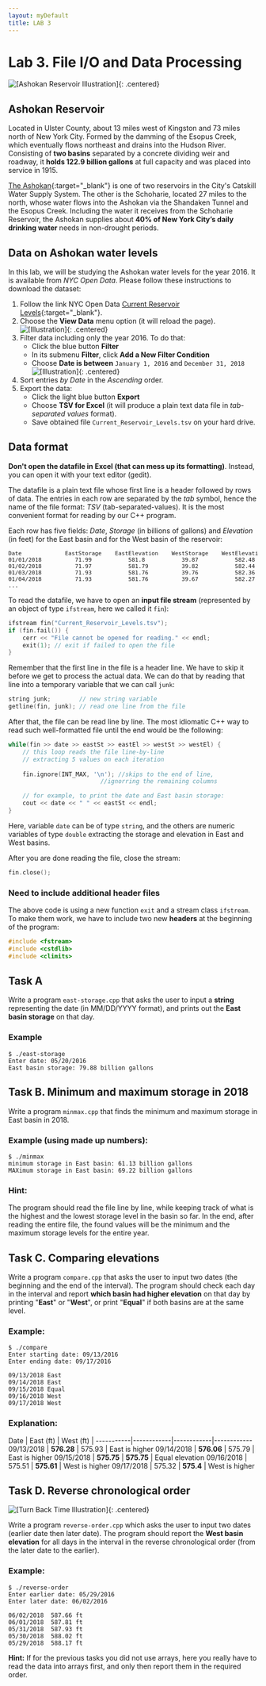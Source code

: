 ```yaml
---  
layout: myDefault  
title: LAB 3  
---      
```

# Lab 3. File I/O and Data Processing

![\[Ashokan Reservoir Illustration\]](https://i.imgur.com/u51pFWF.jpg){: .centered}

## Ashokan Reservoir

Located in Ulster County, about 13 miles west of Kingston and 73 miles north of New York City. 
Formed by the damming of the Esopus Creek, which eventually flows northeast and drains into the Hudson River. 
Consisting of **two basins** separated by a concrete dividing weir and roadway, it **holds 122.9 billion gallons** 
at full capacity and was placed into service in 1915.

[The Ashokan](http://www.nyc.gov/html/dep/html/watershed_protection/ashokan.shtml){:target="_blank"} is one of two reservoirs in the City's Catskill Water Supply System. 
The other is the Schoharie, located 27 miles to the north, whose water flows into the Ashokan via the Shandaken Tunnel and the Esopus Creek. 
Including the water it receives from the Schoharie Reservoir, the Ashokan supplies about **40% of New York City’s daily drinking water** needs in non-drought periods.

## Data on Ashokan water levels
In this lab, we will be studying the Ashokan water levels for the year 2016. It is available from *NYC Open Data*. 
Please follow these instructions to download the dataset:

1. Follow the link NYC Open Data [Current Reservoir Levels](https://data.cityofnewyork.us/Environment/Current-Reservoir-Levels/zkky-n5j3){:target="_blank"}.
1. Choose the **View Data** menu option (it will reload the page).
  ![\[Illustration\]](https://i.imgur.com/bj2uhhb.png){: .centered}
1. Filter data including only the year 2016. To do that:
    - Click the blue button **Filter**
    - In its submenu **Filter**, click **Add a New Filter Condition**
    - Choose **Date is between** `January 1, 2016` and `December 31, 2018`
  ![\[Illustration\]](https://i.imgur.com/i68wEOm.png){: .centered}
1. Sort entries *by Date* in the *Ascending* order.
1. Export the data:
    - Click the light blue button **Export**
    - Choose **TSV for Excel** (it will produce a plain text data file in *tab-separated values* format).
    - Save obtained file `Current_Reservoir_Levels.tsv` on your hard drive.

## Data format

**Don't open the datafile in Excel (that can mess up its formatting)**. Instead, you can open it with your text editor (gedit).

The datafile is a plain text file whose first line is a header followed by rows of data.
The entries in each row are separated by the *tab* symbol, hence the name of the file format: *TSV* (tab-separated-values).
It is the most convenient format for reading by our C++ program.

Each row has five fields: *Date*, *Storage* (in billions of gallons) and *Elevation* (in feet) for the East basin and for the West basin of the reservoir:

<pre style="font-size:80%;">
Date             EastStorage    EastElevation    WestStorage    WestElevation
01/01/2018          71.99           581.8           39.87           582.48
01/02/2018          71.97           581.79          39.82           582.44
01/03/2018          71.93           581.76          39.76           582.36
01/04/2018          71.93           581.76          39.67           582.27
...
</pre>

To read the datafile, we have to open an **input file stream** (represented by an object of type `ifstream`, here we called it `fin`):

```c++
ifstream fin("Current_Reservoir_Levels.tsv");
if (fin.fail()) {
    cerr << "File cannot be opened for reading." << endl;
    exit(1); // exit if failed to open the file
}
```

Remember that the first line in the file is a header line. We have to skip it before we get to process the actual data. 
We can do that by reading that line into a temporary variable that we can call `junk`:
```c++
string junk;        // new string variable
getline(fin, junk); // read one line from the file 
```
After that, the file can be read line by line. The most idiomatic C++ way to read such well-formatted file until the end would be the following:

```c++
while(fin >> date >> eastSt >> eastEl >> westSt >> westEl) { 
    // this loop reads the file line-by-line
    // extracting 5 values on each iteration 
    
    fin.ignore(INT_MAX, '\n'); //skips to the end of line, 
                          //ignorring the remaining columns 

    // for example, to print the date and East basin storage:
    cout << date << " " << eastSt << endl;
}
```
Here, variable `date` can be of type `string`, and the others are numeric variables of type `double`
extracting the storage and elevation in East and West basins.

After you are done reading the file, close the stream:
```c++
fin.close();
```
### Need to include additional header files
The above code is using a new function `exit` and a stream class `ifstream`. To make them work,
we have to include two new **headers** at the beginning of the program:

```c++
#include <fstream>
#include <cstdlib>
#include <climits>
```

## Task A

Write a program `east-storage.cpp` that asks the user to input a **string** representing the date (in MM/DD/YYYY format), 
and prints out the **East basin storage** on that day.

### Example
```
$ ./east-storage
Enter date: 05/20/2016
East basin storage: 79.88 billion gallons
```

## Task B. Minimum and maximum storage in 2018

Write a program `minmax.cpp` that finds the minimum and maximum storage in East basin in 2018.

### Example (using made up numbers):
```
$ ./minmax
minimum storage in East basin: 61.13 billion gallons
MAXimum storage in East basin: 69.22 billion gallons
```

### Hint: 
The program should read the file line by line, while keeping track of what is the highest and the lowest storage level in the basin so far.
In the end, after reading the entire file, the found values will be the minimum and the maximum storage levels for the entire year.

## Task C. Comparing elevations

Write a program `compare.cpp` that asks the user to input two dates (the beginning and the end of the interval).
The program should check each day in the interval and report **which basin had higher elevation** on that day
by printing "**East**" or "**West**", or print "**Equal**" if both basins are at the same level.

### Example:
```
$ ./compare
Enter starting date: 09/13/2016
Enter ending date: 09/17/2016

09/13/2018 East
09/14/2018 East
09/15/2018 Equal
09/16/2018 West
09/17/2018 West
```

### Explanation:

<style type="text/css">
table{border-collapse: collapse;}
th{ padding-left: 2em; padding-right:2em; border-bottom:1px solid #888; }
td{ padding-left: 2em; padding-right:2em }
</style>

Date       |  East (ft) | West (ft)  |
-----------|------------|------------|------------
09/13/2018 | **576.28** |   575.93   |  East is higher
09/14/2018 | **576.06** |   575.79   |  East is higher
09/15/2018 | **575.75** | **575.75** |  Equal elevation
09/16/2018 |   575.51	  | **575.61** |  West is higher
09/17/2018 |   575.32   | **575.4**  |  West is higher

## Task D. Reverse chronological order

![\[Turn Back Time Illustration\]](https://i.imgur.com/EBCioqG.jpg){: .centered}

Write a program `reverse-order.cpp` which asks the user to input two dates (earlier date then later date).
The program should report the **West basin elevation** for all days in the interval in the reverse chronological order (from the later date to the earlier).

### Example:
```
$ ./reverse-order
Enter earlier date: 05/29/2016
Enter later date: 06/02/2016

06/02/2018  587.66 ft
06/01/2018  587.81 ft
05/31/2018  587.93 ft
05/30/2018  588.02 ft
05/29/2018  588.17 ft
```

**Hint:** If for the previous tasks you did not use arrays, here you really have to read the data into arrays first, and only then report them in the 
required order.

<br />


